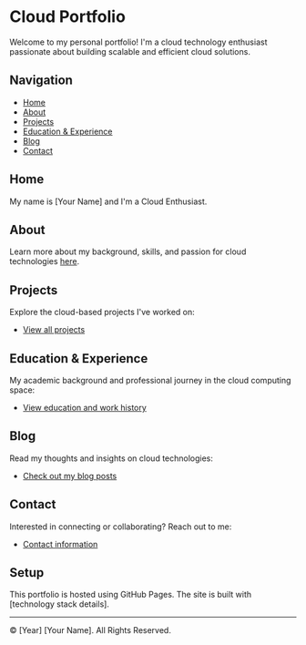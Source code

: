 # Cloud Portfolio

Welcome to my personal portfolio! I'm a cloud technology enthusiast passionate about building scalable and efficient cloud solutions.

## Navigation

- [Home](#home)
- [About](#about)
- [Projects](#projects)
- [Education & Experience](#education--experience)
- [Blog](#blog)
- [Contact](#contact)

## Home

My name is [Your Name] and I'm a Cloud Enthusiast.

## About

Learn more about my background, skills, and passion for cloud technologies [here](about.html).

## Projects

Explore the cloud-based projects I've worked on:
- [View all projects](projects.html)

## Education & Experience

My academic background and professional journey in the cloud computing space:
- [View education and work history](experience.html)

## Blog

Read my thoughts and insights on cloud technologies:
- [Check out my blog posts](blog.html)

## Contact

Interested in connecting or collaborating? Reach out to me:
- [Contact information](contact.html)

## Setup

This portfolio is hosted using GitHub Pages. The site is built with [technology stack details].

---

© [Year] [Your Name]. All Rights Reserved.
